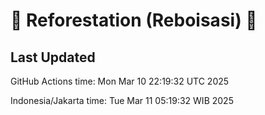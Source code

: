 
# 🌳 Reforestation (Reboisasi) 🌲

## Last Updated

GitHub Actions time: Mon Mar 10 22:19:32 UTC 2025

Indonesia/Jakarta time: Tue Mar 11 05:19:32 WIB 2025
